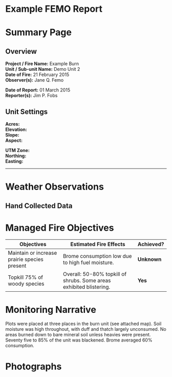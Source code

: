 # Example FEMO Report
# Summary Page

## Overview

<!-- Make sure to include two spaces after each item to create a line break. -->

**Project / Fire Name:**  Example Burn  
**Unit / Sub-unit Name:**  Demo Unit 2  
**Date of Fire:**  21 February 2015  
**Observer(s):**  Jane Q. Femo  
  
    
**Date of Report:**  01 March 2015  
**Reporter(s):**  Jim P. Fobs  

## Unit Settings

**Acres:**  
**Elevation:**  
**Slope:**  
**Aspect:**  
  
  
**UTM Zone:**  
**Northing:**  
**Easting:**  

********
# Weather Observations

<!-- ## Kestrel Data  -->
<!-- The line above will control whether kestrel data is include as a header.  -->
<!--  Remove the brackets to make it appear.                                   -->



## Hand Collected Data



# Managed Fire Objectives

  Objectives  | Estimated Fire Effects     |      Achieved?
--------------|----------------------------|----------------------
Maintain or increase prairie species present | Brome consumption low due to high fuel moisture.| **Unknown**
Topkill 75% of woody species | Overall: 50-80% topkill of shrubs. Some areas exhibited blistering. | **Yes**


# Monitoring Narrative

Plots were placed at three places in the burn unit (see attached map).  Soil moisture was high throughout, with duff and thatch largely unconsumed.  No areas burned down to bare mineral soil unless heavies were present.  Seventy five to 85% of the unit was blackened.  Brome averaged 60% consumption.

# Photographs
